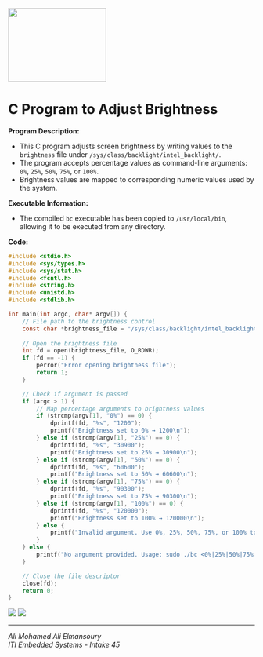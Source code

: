 <img src="../Task1_adminLinux/linux_logo.png" width="200" height="150" align="center">

# C Program to Adjust Brightness

**Program Description:**
- This C program adjusts screen brightness by writing values to the `brightness` file under `/sys/class/backlight/intel_backlight/`.
- The program accepts percentage values as command-line arguments: `0%`, `25%`, `50%`, `75%`, or `100%`.
- Brightness values are mapped to corresponding numeric values used by the system.

**Executable Information:**
- The compiled `bc` executable has been copied to `/usr/local/bin`, allowing it to be executed from any directory.


**Code:**
```c
#include <stdio.h>
#include <sys/types.h>
#include <sys/stat.h>
#include <fcntl.h>
#include <string.h>
#include <unistd.h>
#include <stdlib.h>

int main(int argc, char* argv[]) {
    // File path to the brightness control
    const char *brightness_file = "/sys/class/backlight/intel_backlight/brightness";
    
    // Open the brightness file
    int fd = open(brightness_file, O_RDWR);
    if (fd == -1) {
        perror("Error opening brightness file");
        return 1;
    }

    // Check if argument is passed
    if (argc > 1) {
        // Map percentage arguments to brightness values
        if (strcmp(argv[1], "0%") == 0) {
            dprintf(fd, "%s", "1200");
            printf("Brightness set to 0% → 1200\n");
        } else if (strcmp(argv[1], "25%") == 0) {
            dprintf(fd, "%s", "30900");
            printf("Brightness set to 25% → 30900\n");
        } else if (strcmp(argv[1], "50%") == 0) {
            dprintf(fd, "%s", "60600");
            printf("Brightness set to 50% → 60600\n");
        } else if (strcmp(argv[1], "75%") == 0) {
            dprintf(fd, "%s", "90300");
            printf("Brightness set to 75% → 90300\n");
        } else if (strcmp(argv[1], "100%") == 0) {
            dprintf(fd, "%s", "120000");
            printf("Brightness set to 100% → 120000\n");
        } else {
            printf("Invalid argument. Use 0%, 25%, 50%, 75%, or 100% to set brightness.\n");
        }
    } else {
        printf("No argument provided. Usage: sudo ./bc <0%|25%|50%|75%|100%>\n");
    }

    // Close the file descriptor
    close(fd);
    return 0;
}
```

<img src="./bt_50.png">

<img src="./bt_75.png">

---

*Ali Mohamed Ali Elmansoury*  
*ITI Embedded Systems - Intake 45*